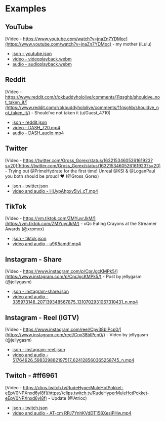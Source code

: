 # Examples

## YouTube

[Video - https://www.youtube.com/watch?v=jnaZn7YDMoc](https://www.youtube.com/watch?v=jnaZn7YDMoc) - my mother (iLulu)

- [json - youtube.json](https://github.com/Joshua-Noakes1/raiden/blob/raiden/lib/examples/youtube.json)
- [video - videoplayback.webm](https://media.cocogoat.xyz/raiden/youtube/videoplayback.webm)
- [audio - audioplayback.webm](https://media.cocogoat.xyz/raiden/youtube/audioplayback.webm)

## Reddit

[Video - https://www.reddit.com/r/okbuddyhololive/comments/11qsghb/shouldve_not_taken_it/](https://www.reddit.com/r/okbuddyhololive/comments/11qsghb/shouldve_not_taken_it/) - Should’ve not taken it (u/Guest_4710)

- [json - reddit.json](https://github.com/Joshua-Noakes1/raiden/blob/raiden/lib/examples/reddit.json)
- [video - DASH_720.mp4](https://media.cocogoat.xyz/raiden/reddit/DASH_720.mp4)
- [audio - DASH_audio.mp4](https://media.cocogoat.xyz/raiden/reddit/DASH_audio.mp4)

## Twitter

[Video - https://twitter.com/Gross_Gorex/status/1632153460526161923?s=20](https://twitter.com/Gross_Gorex/status/1632153460526161923?s=20) - Trying out @PrimeHydrate for the first time! Unreal @KSI & @LoganPaul you both should be proud! ❤️ (@Gross_Gorex)

- [json - twitter.json](https://github.com/Joshua-Noakes1/raiden/blob/raiden/lib/examples/twitter.json)
- [video and audio - HUypAhpxv5iyj_cT.mp4](https://media.cocogoat.xyz/raiden/twitter/HUypAhpxv5iyj_cT.mp4)

## TikTok

[Video - https://vm.tiktok.com/ZMYuyrJkM/](https://vm.tiktok.com/ZMYuyrJkM/) - xQc Eating Crayons at the Streamer Awards (@xrpmxx)

- [json - tiktok.json](https://github.com/Joshua-Noakes1/raiden/blob/raiden/lib/examples/tiktok.json)
- [video and audio - u9K5amdf.mp4](https://media.cocogoat.xyz/raiden/tiktok/u9K5amdf.mp4)

## Instagram - Share

[Video - https://www.instagram.com/p/CprJgcKMPk5/](https://www.instagram.com/p/CprJgcKMPk5/) - Post by jellygasm (@jellygasm)

- [json - instagram-share.json](https://github.com/Joshua-Noakes1/raiden/blob/raiden/lib/examples/instagram-share.json)
- [video and audio - 335973148_207139348567875_1310702931067310431_n.mp4](https://media.cocogoat.xyz/raiden/instagram/335973148_207139348567875_1310702931067310431_n.mp4)

## Instagram - Reel (IGTV)

[Video - https://www.instagram.com/reel/Cpv38bIPcp0/](https://www.instagram.com/reel/Cpv38bIPcp0/) - Video by jellygasm (@jellygasm)

- [json - instagram-reel.json](https://github.com/Joshua-Noakes1/raiden/blob/raiden/lib/examples/instagram-reel.json)
- [video and audio - 51764926_598329882197517_624128560365258745_n.mp4](https://media.cocogoat.xyz/raiden/instagram/51764926_598329882197517_624128560365258745_n.mp4)

## Twitch - #ff6961

[Video - https://clips.twitch.tv/RudeHyperMuleHotPokket-eEpV0NPXnxd6yI8f](https://clips.twitch.tv/RudeHyperMuleHotPokket-eEpV0NPXnxd6yI8f) - Update (@Atrioc)

- [json - twitch.json](https://github.com/Joshua-Noakes1/raiden/blob/raiden/lib/examples/twitch.json)
- [video and audio - AT-cm RPJ7YnhKVdDT158XesiPHw.mp4](https://media.cocogoat.xyz/raiden/twitch/AT-cm%20RPJ7YnhKVdDT158XesiPHw.mp4)
